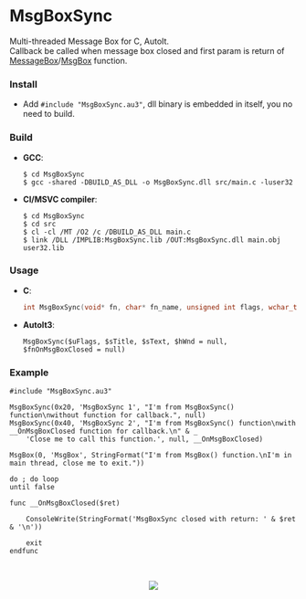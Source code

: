 # MsgBoxSync
Multi-threaded Message Box for C, AutoIt.<br>
Callback be called when message box closed and first param is return of [MessageBox](https://docs.microsoft.com/en-us/windows/desktop/api/winuser/nf-winuser-messagebox)/[MsgBox](https://www.autoitscript.com/autoit3/docs/functions/MsgBox.htm) function.

### Install

- Add `#include "MsgBoxSync.au3"`, dll binary is embedded in itself, you no need to build.

### Build

- **GCC**:
    ```batch
    $ cd MsgBoxSync
    $ gcc -shared -DBUILD_AS_DLL -o MsgBoxSync.dll src/main.c -luser32
    ```

- **Cl/MSVC compiler**:
    ```batch
    $ cd MsgBoxSync
    $ cd src
    $ cl -cl /MT /O2 /c /DBUILD_AS_DLL main.c
    $ link /DLL /IMPLIB:MsgBoxSync.lib /OUT:MsgBoxSync.dll main.obj user32.lib
    ```

### Usage

- **C**: 
    ```c
    int MsgBoxSync(void* fn, char* fn_name, unsigned int flags, wchar_t *title, wchar_t *text, HWND parent);
    ```

- **AutoIt3**:
    ```au3
    MsgBoxSync($uFlags, $sTitle, $sText, $hWnd = null, $fnOnMsgBoxClosed = null)
    ```

### Example

```au3
#include "MsgBoxSync.au3"

MsgBoxSync(0x20, 'MsgBoxSync 1', "I'm from MsgBoxSync() function\nwithout function for callback.", null)
MsgBoxSync(0x40, 'MsgBoxSync 2', "I'm from MsgBoxSync() function\nwith __OnMsgBoxClosed function for callback.\n" & _
	'Close me to call this function.', null, __OnMsgBoxClosed)

MsgBox(0, 'MsgBox', StringFormat("I'm from MsgBox() function.\nI'm in main thread, close me to exit."))

do ; do loop
until false

func __OnMsgBoxClosed($ret)

	ConsoleWrite(StringFormat('MsgBoxSync closed with return: ' & $ret & '\n'))

	exit
endfunc
```
<br>
<p align="center">
    <img src="https://i.imgur.com/pnOTFPg.png">
</p>
